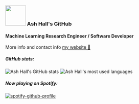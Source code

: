 ### <img src="https://i.giphy.com/media/du3J3cXyzhj75IOgvA/giphy.webp" height="64px" /> Ash Hall's GitHub

#### Machine Learning Research Engineer / Software Developer

More info and contact info [my website 🔗](https://ashwhall.github.io/)

##### GitHub stats:
![Ash Hall's GitHub stats](https://github-readme-stats.vercel.app/api?username=ashwhall&include_all_commits=true&count_private=true&show_icons=true&line_height=20) 
![Ash Hall's most used languages](https://github-readme-stats.vercel.app/api/top-langs/?username=ashwhall&layout=compact)

##### Now playing on Spotify:
[![spotify-github-profile](https://spotify-github-profile.vercel.app/api/view?uid=1280496103&cover_image=true&theme=novatorem&bar_color=53b14f&bar_color_cover=true)](https://github.com/kittinan/spotify-github-profile)

